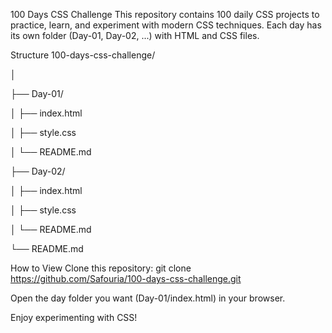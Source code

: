 100 Days CSS Challenge
This repository contains 100 daily CSS projects to practice, learn, and experiment with modern CSS techniques.
Each day has its own folder (Day-01, Day-02, ...) with HTML and CSS files.

Structure
100-days-css-challenge/

│

├── Day-01/

│ ├── index.html

│ ├── style.css

│ └── README.md

├── Day-02/

│ ├── index.html

│ ├── style.css

│ └── README.md

└── README.md

How to View
Clone this repository:
git clone https://github.com/Safouria/100-days-css-challenge.git

Open the day folder you want (Day-01/index.html) in your browser.

Enjoy experimenting with CSS!
